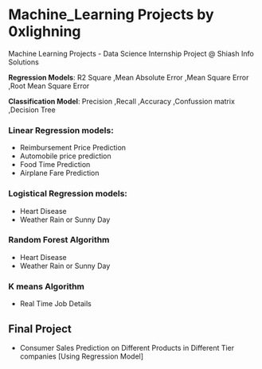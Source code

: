 # Machine_Learning Projects by 0xlighning
Machine Learning Projects - Data Science Internship Project @ Shiash Info Solutions

**Regression Models**:
R2 Square
,Mean Absolute Error
,Mean Square Error
,Root Mean Square Error

**Classification Model**:
Precision
,Recall
,Accuracy
,Confussion matrix
,Decision Tree

### Linear Regression models:
  - Reimbursement Price Prediction
  - Automobile price prediction
  - Food Time Prediction
  - Airplane Fare Prediction
### Logistical Regression models:
  - Heart Disease
  - Weather Rain or Sunny Day
### Random Forest Algorithm
  - Heart Disease
  - Weather Rain or Sunny Day
### K means Algorithm
  - Real Time Job Details

## Final Project 
  - Consumer Sales Prediction on Different Products in Different Tier companies [Using Regression Model]
